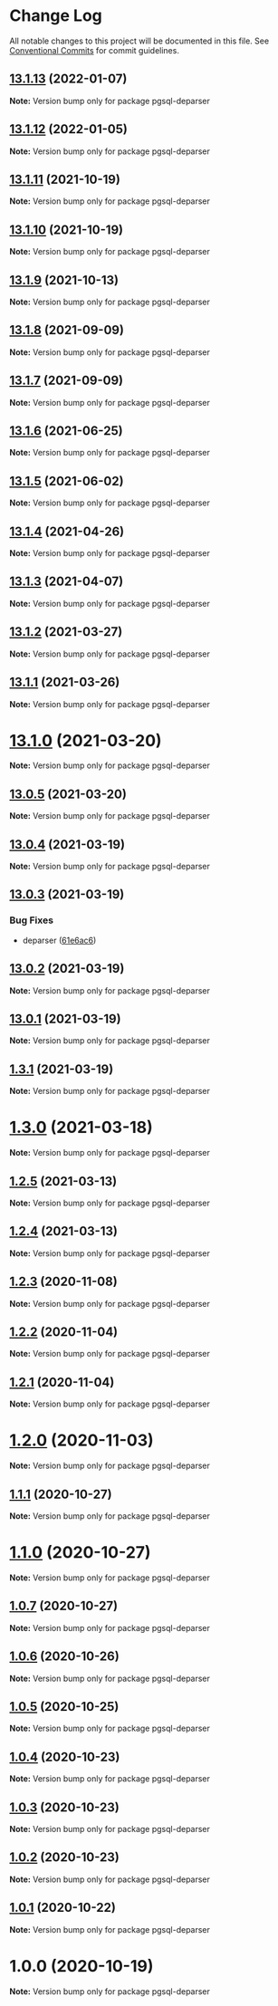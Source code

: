 # Change Log

All notable changes to this project will be documented in this file.
See [Conventional Commits](https://conventionalcommits.org) for commit guidelines.

## [13.1.13](https://github.com/pyramation/pgsql-parser/compare/pgsql-deparser@13.1.12...pgsql-deparser@13.1.13) (2022-01-07)

**Note:** Version bump only for package pgsql-deparser





## [13.1.12](https://github.com/pyramation/pgsql-parser/compare/pgsql-deparser@13.1.11...pgsql-deparser@13.1.12) (2022-01-05)

**Note:** Version bump only for package pgsql-deparser





## [13.1.11](https://github.com/pyramation/pgsql-parser/compare/pgsql-deparser@13.1.10...pgsql-deparser@13.1.11) (2021-10-19)

**Note:** Version bump only for package pgsql-deparser





## [13.1.10](https://github.com/pyramation/pgsql-parser/compare/pgsql-deparser@13.1.9...pgsql-deparser@13.1.10) (2021-10-19)

**Note:** Version bump only for package pgsql-deparser





## [13.1.9](https://github.com/pyramation/pgsql-parser/compare/pgsql-deparser@13.1.8...pgsql-deparser@13.1.9) (2021-10-13)

**Note:** Version bump only for package pgsql-deparser





## [13.1.8](https://github.com/pyramation/pgsql-parser/compare/pgsql-deparser@13.1.7...pgsql-deparser@13.1.8) (2021-09-09)

**Note:** Version bump only for package pgsql-deparser





## [13.1.7](https://github.com/pyramation/pgsql-parser/compare/pgsql-deparser@13.1.6...pgsql-deparser@13.1.7) (2021-09-09)

**Note:** Version bump only for package pgsql-deparser





## [13.1.6](https://github.com/pyramation/pgsql-parser/compare/pgsql-deparser@13.1.5...pgsql-deparser@13.1.6) (2021-06-25)

**Note:** Version bump only for package pgsql-deparser





## [13.1.5](https://github.com/pyramation/pgsql-parser/compare/pgsql-deparser@13.1.4...pgsql-deparser@13.1.5) (2021-06-02)

**Note:** Version bump only for package pgsql-deparser





## [13.1.4](https://github.com/pyramation/pgsql-parser/compare/pgsql-deparser@13.1.3...pgsql-deparser@13.1.4) (2021-04-26)

**Note:** Version bump only for package pgsql-deparser





## [13.1.3](https://github.com/pyramation/pgsql-parser/compare/pgsql-deparser@13.1.2...pgsql-deparser@13.1.3) (2021-04-07)

**Note:** Version bump only for package pgsql-deparser





## [13.1.2](https://github.com/pyramation/pgsql-parser/compare/pgsql-deparser@13.1.1...pgsql-deparser@13.1.2) (2021-03-27)

**Note:** Version bump only for package pgsql-deparser





## [13.1.1](https://github.com/pyramation/pgsql-parser/compare/pgsql-deparser@13.1.0...pgsql-deparser@13.1.1) (2021-03-26)

**Note:** Version bump only for package pgsql-deparser





# [13.1.0](https://github.com/pyramation/pgsql-parser/compare/pgsql-deparser@13.0.5...pgsql-deparser@13.1.0) (2021-03-20)

**Note:** Version bump only for package pgsql-deparser





## [13.0.5](https://github.com/pyramation/pgsql-parser/compare/pgsql-deparser@13.0.4...pgsql-deparser@13.0.5) (2021-03-20)

**Note:** Version bump only for package pgsql-deparser





## [13.0.4](https://github.com/pyramation/pgsql-parser/compare/pgsql-deparser@13.0.3...pgsql-deparser@13.0.4) (2021-03-19)

**Note:** Version bump only for package pgsql-deparser





## [13.0.3](https://github.com/pyramation/pgsql-parser/compare/pgsql-deparser@13.0.2...pgsql-deparser@13.0.3) (2021-03-19)


### Bug Fixes

* deparser ([61e6ac6](https://github.com/pyramation/pgsql-parser/commit/61e6ac647517d066e6363d608fd02535834e67a1))





## [13.0.2](https://github.com/pyramation/pgsql-parser/compare/pgsql-deparser@13.0.1...pgsql-deparser@13.0.2) (2021-03-19)

**Note:** Version bump only for package pgsql-deparser





## [13.0.1](https://github.com/pyramation/pgsql-parser/compare/pgsql-deparser@1.3.1...pgsql-deparser@13.0.1) (2021-03-19)

**Note:** Version bump only for package pgsql-deparser





## [1.3.1](https://github.com/pyramation/pgsql-parser/compare/pgsql-deparser@1.3.0...pgsql-deparser@1.3.1) (2021-03-19)

**Note:** Version bump only for package pgsql-deparser





# [1.3.0](https://github.com/pyramation/pgsql-parser/compare/pgsql-deparser@1.2.5...pgsql-deparser@1.3.0) (2021-03-18)

**Note:** Version bump only for package pgsql-deparser





## [1.2.5](https://github.com/pyramation/pgsql-parser/compare/pgsql-deparser@1.2.4...pgsql-deparser@1.2.5) (2021-03-13)

**Note:** Version bump only for package pgsql-deparser





## [1.2.4](https://github.com/pyramation/pgsql-parser/compare/pgsql-deparser@1.2.3...pgsql-deparser@1.2.4) (2021-03-13)

**Note:** Version bump only for package pgsql-deparser





## [1.2.3](https://github.com/pyramation/pgsql-parser/compare/pgsql-deparser@1.2.2...pgsql-deparser@1.2.3) (2020-11-08)

**Note:** Version bump only for package pgsql-deparser





## [1.2.2](https://github.com/pyramation/pgsql-parser/compare/pgsql-deparser@1.2.1...pgsql-deparser@1.2.2) (2020-11-04)

**Note:** Version bump only for package pgsql-deparser





## [1.2.1](https://github.com/pyramation/pgsql-parser/compare/pgsql-deparser@1.2.0...pgsql-deparser@1.2.1) (2020-11-04)

**Note:** Version bump only for package pgsql-deparser





# [1.2.0](https://github.com/pyramation/pgsql-parser/compare/pgsql-deparser@1.1.1...pgsql-deparser@1.2.0) (2020-11-03)

**Note:** Version bump only for package pgsql-deparser





## [1.1.1](https://github.com/pyramation/pgsql-parser/compare/pgsql-deparser@1.1.0...pgsql-deparser@1.1.1) (2020-10-27)

**Note:** Version bump only for package pgsql-deparser





# [1.1.0](https://github.com/pyramation/pgsql-parser/compare/pgsql-deparser@1.0.7...pgsql-deparser@1.1.0) (2020-10-27)

**Note:** Version bump only for package pgsql-deparser





## [1.0.7](https://github.com/pyramation/pgsql-parser/compare/pgsql-deparser@1.0.6...pgsql-deparser@1.0.7) (2020-10-27)

**Note:** Version bump only for package pgsql-deparser





## [1.0.6](https://github.com/pyramation/pgsql-parser/compare/pgsql-deparser@1.0.5...pgsql-deparser@1.0.6) (2020-10-26)

**Note:** Version bump only for package pgsql-deparser





## [1.0.5](https://github.com/pyramation/pgsql-parser/compare/pgsql-deparser@1.0.4...pgsql-deparser@1.0.5) (2020-10-25)

**Note:** Version bump only for package pgsql-deparser





## [1.0.4](https://github.com/pyramation/pgsql-parser/compare/pgsql-deparser@1.0.3...pgsql-deparser@1.0.4) (2020-10-23)

**Note:** Version bump only for package pgsql-deparser





## [1.0.3](https://github.com/pyramation/pgsql-parser/compare/pgsql-deparser@1.0.2...pgsql-deparser@1.0.3) (2020-10-23)

**Note:** Version bump only for package pgsql-deparser





## [1.0.2](https://github.com/pyramation/pgsql-parser/compare/pgsql-deparser@1.0.1...pgsql-deparser@1.0.2) (2020-10-23)

**Note:** Version bump only for package pgsql-deparser





## [1.0.1](https://github.com/pyramation/pgsql-parser/compare/pgsql-deparser@1.0.0...pgsql-deparser@1.0.1) (2020-10-22)

**Note:** Version bump only for package pgsql-deparser





# 1.0.0 (2020-10-19)

**Note:** Version bump only for package pgsql-deparser
